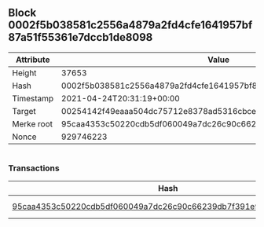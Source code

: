 ## Block 0002f5b038581c2556a4879a2fd4cfe1641957bf87a51f55361e7dccb1de8098

Attribute | Value
--- | ---
Height | 37653
Hash | 0002f5b038581c2556a4879a2fd4cfe1641957bf87a51f55361e7dccb1de8098
Timestamp | 2021-04-24T20:31:19+00:00
Target | 00254142f49eaaa504dc75712e8378ad5316cbcead634704b3734b6271167cc4
Merke root | 95caa4353c50220cdb5df060049a7dc26c90c66239db7f391e9d9b26c4a2023b
Nonce | 929746223

```

```

### Transactions

Hash | Amount
--- | ---
[95caa4353c50220cdb5df060049a7dc26c90c66239db7f391e9d9b26c4a2023b](95caa4353c50220cdb5df060049a7dc26c90c66239db7f391e9d9b26c4a2023b.md) | 10.00000000 SKEPTI 

